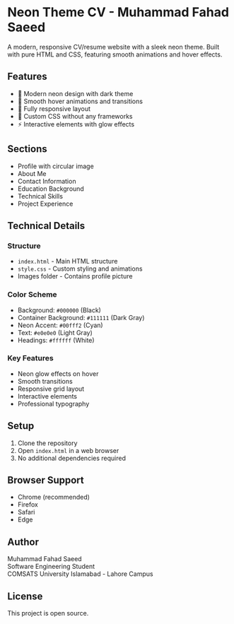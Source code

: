 # Neon Theme CV - Muhammad Fahad Saeed

A modern, responsive CV/resume website with a sleek neon theme. Built with pure HTML and CSS, featuring smooth animations and hover effects.

## Features

- 🌟 Modern neon design with dark theme
- 💫 Smooth hover animations and transitions
- 📱 Fully responsive layout
- 🎨 Custom CSS without any frameworks
- ⚡ Interactive elements with glow effects

## Sections

- Profile with circular image
- About Me
- Contact Information
- Education Background
- Technical Skills
- Project Experience

## Technical Details

### Structure
- `index.html` - Main HTML structure
- `style.css` - Custom styling and animations
- Images folder - Contains profile picture

### Color Scheme
- Background: `#000000` (Black)
- Container Background: `#111111` (Dark Gray)
- Neon Accent: `#00fff2` (Cyan)
- Text: `#e0e0e0` (Light Gray)
- Headings: `#ffffff` (White)

### Key Features
- Neon glow effects on hover
- Smooth transitions
- Responsive grid layout
- Interactive elements
- Professional typography

## Setup

1. Clone the repository
2. Open `index.html` in a web browser
3. No additional dependencies required

## Browser Support

- Chrome (recommended)
- Firefox
- Safari
- Edge

## Author

Muhammad Fahad Saeed  
Software Engineering Student  
COMSATS University Islamabad - Lahore Campus

## License

This project is open source.
